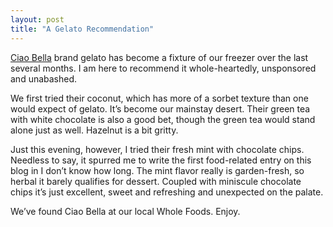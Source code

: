 ```yaml
---
layout: post
title: "A Gelato Recommendation"
---
```





[Ciao Bella](http://www.ciaobellagelato.com/) brand gelato has become a fixture of our freezer over the last several months. I am here to recommend it whole-heartedly, unsponsored and unabashed.

We first tried their coconut, which has more of a sorbet texture than one would expect of gelato. It’s become our mainstay desert. Their green tea with white chocolate is also a good bet, though the green tea would stand alone just as well. Hazelnut is a bit gritty.

Just this evening, however, I tried their fresh mint with chocolate chips. Needless to say, it spurred me to write the first food-related entry on this blog in I don’t know how long. The mint flavor really is garden-fresh, so herbal it barely qualifies for dessert. Coupled with miniscule chocolate chips it’s just excellent, sweet and refreshing and unexpected on the palate.

We’ve found Ciao Bella at our local Whole Foods. Enjoy.
